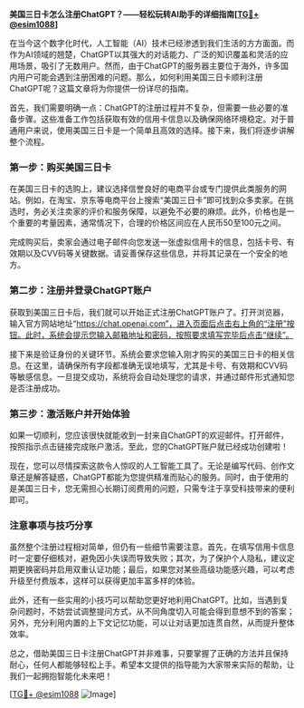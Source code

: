 **美国三日卡怎么注册ChatGPT？——轻松玩转AI助手的详细指南[[TG💪+ @esim1088](https://t.me/s/esim1088)]**

在当今这个数字化时代，人工智能（AI）技术已经渗透到我们生活的方方面面。而作为AI领域的翘楚，ChatGPT以其强大的对话能力、广泛的知识覆盖和灵活的应用场景，吸引了无数用户。然而，由于ChatGPT的服务器主要位于海外，许多国内用户可能会遇到注册困难的问题。那么，如何利用美国三日卡顺利注册ChatGPT呢？这篇文章将为你提供一份详尽的指南。

首先，我们需要明确一点：ChatGPT的注册过程并不复杂，但需要一些必要的准备步骤。这些准备工作包括获取有效的信用卡信息以及确保网络环境稳定。对于普通用户来说，使用美国三日卡是一个简单且高效的选择。接下来，我们将逐步讲解整个流程。

### 第一步：购买美国三日卡

在美国三日卡的选购上，建议选择信誉良好的电商平台或专门提供此类服务的网站。例如，在淘宝、京东等电商平台上搜索“美国三日卡”即可找到众多卖家。在挑选时，务必关注卖家的评价和服务保障，以避免不必要的麻烦。此外，价格也是一个重要的考量因素，通常情况下，合理的价格区间应在人民币50至100元之间。

完成购买后，卖家会通过电子邮件向您发送一张虚拟信用卡的信息，包括卡号、有效期以及CVV码等关键数据。请妥善保存这些信息，并将其记录在一个安全的地方。

### 第二步：注册并登录ChatGPT账户

获取到美国三日卡后，我们就可以开始正式注册ChatGPT账户了。打开浏览器，输入官方网站地址“https://chat.openai.com”，进入页面后点击右上角的“注册”按钮。此时，系统会提示您输入邮箱地址和密码，按照要求填写完毕后点击“继续”。

接下来是验证身份的关键环节。系统会要求您输入刚才购买的美国三日卡的相关信息。在这里，请确保所有字段都准确无误地填写，尤其是卡号、有效期和CVV码等敏感信息。一旦提交成功，系统将会自动处理您的请求，并通过邮件形式通知您是否注册成功。

### 第三步：激活账户并开始体验

如果一切顺利，您应该很快就能收到一封来自ChatGPT的欢迎邮件。打开邮件，按照指示点击链接完成账户激活。至此，您的ChatGPT账户就已经成功创建啦！

现在，您可以尽情探索这款令人惊叹的人工智能工具了。无论是编写代码、创作文章还是解答疑惑，ChatGPT都能为您提供精准而贴心的服务。同时，由于使用的是美国三日卡，您无需担心长期订阅费用的问题，只需专注于享受科技带来的便利即可。

### 注意事项与技巧分享

虽然整个注册过程相对简单，但仍有一些细节需要注意。首先，在填写信用卡信息时一定要仔细核对，避免因小失误而导致失败；其次，为了保护个人隐私，建议定期更换密码并启用双重认证功能；最后，如果您对某些高级功能感兴趣，可以考虑升级至付费版本，这样可以获得更加丰富多样的体验。

此外，还有一些实用的小技巧可以帮助您更好地利用ChatGPT。比如，当遇到复杂问题时，不妨尝试调整提问方式，从不同角度切入可能会得到意想不到的答案；另外，充分利用内置的上下文记忆功能，可以让对话更加连贯自然，从而提升整体效率。

总之，借助美国三日卡注册ChatGPT并非难事，只要掌握了正确的方法并且保持耐心，任何人都能够轻松上手。希望本文提供的指导能为大家带来实际的帮助，让我们一起拥抱智能化未来吧！

[[TG💪+ @esim1088](https://t.me/s/esim1088) ![Image](https://i.postimg.cc/4NQfJmqS/Snipaste-2025-05-13-00-14-12.png)]
